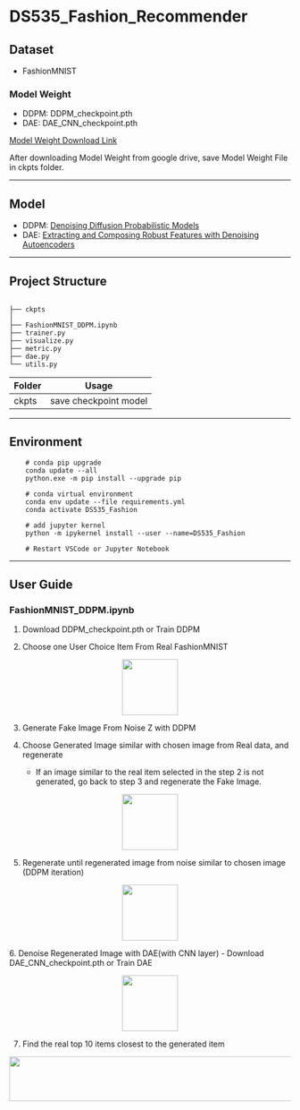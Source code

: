 # DS535_Fashion_Recommender

## Dataset
- FashionMNIST

### Model Weight 
- DDPM: DDPM_checkpoint.pth
- DAE: DAE_CNN_checkpoint.pth

[Model Weight Download Link](https://drive.google.com/drive/folders/1IeV8rfYLovpuPNf4tHZUvBjGe5P4e2px?usp=sharing)

After downloading Model Weight from google drive, save Model Weight File in ckpts folder.

-----
## Model
- DDPM: [Denoising Diffusion Probabilistic Models](https://arxiv.org/abs/2006.11239)
- DAE: [Extracting and Composing Robust Features with Denoising
Autoencoders](https://dl.acm.org/doi/10.1145/1390156.1390294)
-----
## Project Structure

```

├── ckpts
│
├── FashionMNIST_DDPM.ipynb 
├── trainer.py
├── visualize.py
├── metric.py
├── dae.py
└── utils.py
```

| Folder       | Usage                          |
| ------------ | ------------------------------ |
| ckpts        | save checkpoint model          |
-----
## Environment
```
    # conda pip upgrade
    conda update --all
    python.exe -m pip install --upgrade pip
    
    # conda virtual environment
    conda env update --file requirements.yml
    conda activate DS535_Fashion

    # add jupyter kernel
    python -m ipykernel install --user --name=DS535_Fashion

    # Restart VSCode or Jupyter Notebook
```
-----
## User Guide
### FashionMNIST_DDPM.ipynb
1. Download DDPM_checkpoint.pth or Train DDPM

2. Choose one User Choice Item From Real FashionMNIST

<p align="center"><img src=image-7.png height="100px" width="100px"></p>

3. Generate Fake Image From Noise Z with DDPM



4. Choose Generated Image similar with chosen image from Real data, and regenerate
    - If an image similar to the real item selected in the  step 2 is not generated, go back to step 3 and regenerate the Fake Image.


<p align="center"><img src=image-8.png height="100px" width="100px"></p>


5. Regenerate until regenerated image from noise similar to chosen image (DDPM iteration)

<p align="center"><img src=image-3.png height="100px" width="100px"></p>
6. Denoise Regenerated Image with DAE(with CNN layer)
    - Download DAE_CNN_checkpoint.pth or Train DAE

<p align="center"><img src=image-9.png height="100px" width="100px"></p>

7. Find the real top 10 items closest to the generated item

<p align="center"><img src=image-6.png height="80px" width="1000px"></p>


